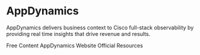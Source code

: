 # AppDynamics

AppDynamics delivers business context to Cisco full-stack observability by providing real time insights that drive revenue and results.

<ResourceGroupTitle>Free Content</ResourceGroupTitle>
<BadgeLink colorScheme='blue' badgeText='Framework Website' href='https://www.appdynamics.com/'>AppDynamics Website</BadgeLink>
<BadgeLink colorScheme='blue' badgeText='Read' href='https://www.appdynamics.com/resources'>Official Resources</BadgeLink>
